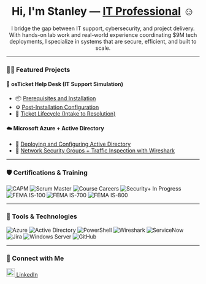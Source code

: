 <h1 align="center">Hi, I'm Stanley — <a href="https://www.linkedin.com/in/stanley-dansby-b77247175/">IT Professional</a> ☺</h1>

<p align="center">
  I bridge the gap between IT support, cybersecurity, and project delivery. <br>
  With hands-on lab work and real-world experience coordinating $9M tech deployments, I specialize in systems that are secure, efficient, and built to scale.
</p>

---

### 👨‍💻 Featured Projects

#### 🧰 osTicket Help Desk (IT Support Simulation)
- 📦 [Prerequisites and Installation](https://github.com/StanleyD3/osticket-prereqs)
- ⚙️ [Post-Installation Configuration](https://github.com/StanleyD3/post-install-config)
- 🔁 [Ticket Lifecycle (Intake to Resolution)](https://github.com/StanleyD3/ticket-lifecycle)

#### ☁️ Microsoft Azure + Active Directory
- 🏢 [Deploying and Configuring Active Directory](https://github.com/StanleyD3/configure-ad)
- 🔐 [Network Security Groups + Traffic Inspection with Wireshark](https://github.com/StanleyD3/azure-network-protocols)

---

### 🛡️ Certifications & Training

![CAPM](https://img.shields.io/badge/CAPM-Project%20Management-blue?style=for-the-badge&logo=project&logoColor=white)
![Scrum Master](https://img.shields.io/badge/Scrum%20Master-Certified-brightgreen?style=for-the-badge&logo=scrumalliance&logoColor=white)
![Course Careers](https://img.shields.io/badge/Course%20Careers-IT%20Support%20Graduate-blueviolet?style=for-the-badge&logo=graduation-cap&logoColor=white)
![Security+ In Progress](https://img.shields.io/badge/CompTIA%20Security%2B-In%20Progress-red?style=for-the-badge&logo=comptia&logoColor=white)
![FEMA IS-100](https://img.shields.io/badge/FEMA%20IS--100-ICS%20Basics-informational?style=for-the-badge&logo=gov&logoColor=white)
![FEMA IS-700](https://img.shields.io/badge/FEMA%20IS--700-NIMS%20Overview-blue?style=for-the-badge&logo=gov&logoColor=white)
![FEMA IS-800](https://img.shields.io/badge/FEMA%20IS--800-National%20Framework-darkblue?style=for-the-badge&logo=gov&logoColor=white)

---

### 🧰 Tools & Technologies

![Azure](https://img.shields.io/badge/Azure-0078D4?style=for-the-badge&logo=microsoftazure&logoColor=white)
![Active Directory](https://img.shields.io/badge/Active%20Directory-003366?style=for-the-badge&logo=microsoft&logoColor=white)
![PowerShell](https://img.shields.io/badge/PowerShell-5391FE?style=for-the-badge&logo=powershell&logoColor=white)
![Wireshark](https://img.shields.io/badge/Wireshark-1679A7?style=for-the-badge&logo=wireshark&logoColor=white)
![ServiceNow](https://img.shields.io/badge/ServiceNow-008000?style=for-the-badge&logo=servicenow&logoColor=white)
![Jira](https://img.shields.io/badge/Jira-0052CC?style=for-the-badge&logo=jira&logoColor=white)
![Windows Server](https://img.shields.io/badge/Windows%20Server-0078D4?style=for-the-badge&logo=windows&logoColor=white)
![GitHub](https://img.shields.io/badge/GitHub-181717?style=for-the-badge&logo=github&logoColor=white)

---

### 🤝 Connect with Me

<p align="left">
  <a href="https://linkedin.com/in/stanley-dansby-b77247175/">
    <img alt="LinkedIn" width="22px" src="https://cdn.jsdelivr.net/npm/simple-icons@v3/icons/linkedin.svg" />
    LinkedIn
  </a>
</p>
